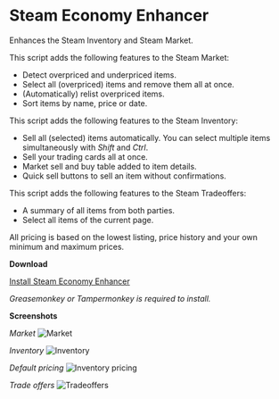 # Steam Economy Enhancer

Enhances the Steam Inventory and Steam Market.

This script adds the following features to the Steam Market:

*    Detect overpriced and underpriced items.
*    Select all (overpriced) items and remove them all at once.
*    (Automatically) relist overpriced items.
*    Sort items by name, price or date.

This script adds the following features to the Steam Inventory:

*    Sell all (selected) items automatically. You can  select multiple items simultaneously with *Shift* and *Ctrl*.
*    Sell your trading cards all at once.
*    Market sell and buy table added to item details.
*    Quick sell buttons to sell an item without confirmations.

This script adds the following features to the Steam Tradeoffers:

*    A summary of all items from both parties.
*    Select all items of the current page.

All pricing is based on the lowest listing, price history and your own minimum and maximum prices.

**Download**

[Install Steam Economy Enhancer](https://raw.githubusercontent.com/Nuklon/Steam-Economy-Enhancer/master/code.user.js)

*Greasemonkey or Tampermonkey is required to install.*

**Screenshots**

*Market*
![Market](http://i.imgur.com/A9Q7I9I.png)

*Inventory*
![Inventory](http://i.imgur.com/yI9btgr.png)

*Default pricing*
![Inventory pricing](http://i.imgur.com/RyO8ZBY.png)

*Trade offers*
![Tradeoffers](http://i.imgur.com/vdVeXHi.png)
